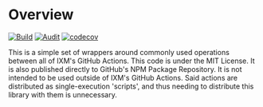 # Overview

[![Build][build-badge]][build-link] [![Audit][audit-badge]][audit-link] [![codecov][codecov-badge]][codecov-link]

This is a simple set of wrappers around commonly used operations between all of
IXM's GitHub Actions. This code is under the MIT License. It is also
published directly to GitHub's NPM Package Repository. It is not intended to
be used outside of IXM's GitHub Actions. Said actions are distributed as
single-execution 'scripts', and thus needing to distribute this library with
them is unnecessary.

[audit-badge]: https://github.com/ixm-one/toolkit/actions/workflows/audit.yml/badge.svg
[build-badge]: https://github.com/ixm-one/toolkit/actions/workflows/build.yml/badge.svg
[audit-link]: https://github.com/ixm-one/toolkit/actions/workflows/audit.yml
[build-link]: https://github.com/ixm-one/toolkit/actions/workflows/build.yml
[codecov-badge]: https://codecov.io/gh/ixm-one/toolkit/branch/main/graph/badge.svg?token=VD5LN2YXWJ
[codecov-link]: https://codecov.io/gh/ixm-one/toolkit
